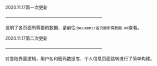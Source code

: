 2020.11.17第一次更新

——————————————————————

说明了各页面所需要的数据，请前往`document/各页面所需数据.md`查看。



2020.11.17第二次更新

——————————————————————

对登陆界面逻辑，用户名和密码数据库，个人信息页面跳转进行了简单构建。

